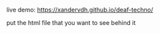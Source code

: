 live demo: https://xandervdh.github.io/deaf-techno/

put the html file that you want to see behind it
